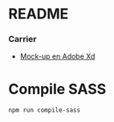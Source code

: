 # README #

### Carrier ###

* [Mock-up en Adobe Xd](https://xd.adobe.com/view/0126cf21-e81a-42aa-a299-bcfb328da493-5475/)

# Compile SASS #
`npm run compile-sass`